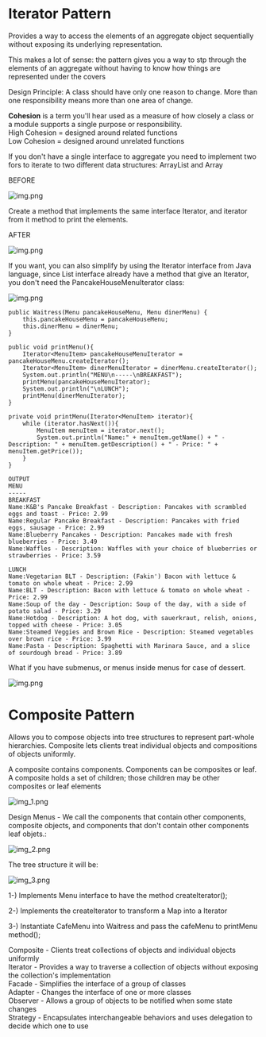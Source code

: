 # Iterator Pattern
Provides a way to access the elements of an aggregate object sequentially without exposing its underlying representation.

This makes a lot of sense: the pattern gives you a way to stp through the elements of an aggregate without having to know how things are
represented under the covers

Design Principle: A class should have only one reason to change. More than one responsibility means more than one area of change.

**Cohesion** is a term you'll hear used as a measure of how closely a class or a module supports a single purpose or responsibility.  
High Cohesion = designed around related functions  
Low Cohesion = designed around unrelated functions  

If you don't have a single interface to aggregate you need to implement two fors to iterate to two different data structures: ArrayList and Array

BEFORE

![img.png](src/images/img.png)

Create a method that implements the same interface Iterator, and iterator from it method to print the elements.

AFTER

![img.png](src/images/img_1.png)

If you want, you can also simplify by using the Iterator interface from Java language, since List interface already have a method that give an Iterator, you don't need
the PancakeHouseMenuIterator class:

![img.png](src/images/img_2.png)


```
public Waitress(Menu pancakeHouseMenu, Menu dinerMenu) {
    this.pancakeHouseMenu = pancakeHouseMenu;
    this.dinerMenu = dinerMenu;
}

public void printMenu(){
    Iterator<MenuItem> pancakeHouseMenuIterator = pancakeHouseMenu.createIterator();
    Iterator<MenuItem> dinerMenuIterator = dinerMenu.createIterator();
    System.out.println("MENU\n-----\nBREAKFAST");
    printMenu(pancakeHouseMenuIterator);
    System.out.println("\nLUNCH");
    printMenu(dinerMenuIterator);
}

private void printMenu(Iterator<MenuItem> iterator){
    while (iterator.hasNext()){
        MenuItem menuItem = iterator.next();
        System.out.println("Name:" + menuItem.getName() + " - Description: " + menuItem.getDescription() + " - Price: " + menuItem.getPrice());
    }
}

OUTPUT
MENU
-----
BREAKFAST
Name:K&B's Pancake Breakfast - Description: Pancakes with scrambled eggs and toast - Price: 2.99
Name:Regular Pancake Breakfast - Description: Pancakes with fried eggs, sausage - Price: 2.99
Name:Blueberry Pancakes - Description: Pancakes made with fresh blueberries - Price: 3.49
Name:Waffles - Description: Waffles with your choice of blueberries or strawberries - Price: 3.59

LUNCH
Name:Vegetarian BLT - Description: (Fakin') Bacon with lettuce & tomato on whole wheat - Price: 2.99
Name:BLT - Description: Bacon with lettuce & tomato on whole wheat - Price: 2.99
Name:Soup of the day - Description: Soup of the day, with a side of potato salad - Price: 3.29
Name:Hotdog - Description: A hot dog, with sauerkraut, relish, onions, topped with cheese - Price: 3.05
Name:Steamed Veggies and Brown Rice - Description: Steamed vegetables over brown rice - Price: 3.99
Name:Pasta - Description: Spaghetti with Marinara Sauce, and a slice of sourdough bread - Price: 3.89

```

What if you have submenus, or menus inside menus for case of dessert.

![img.png](src/images/img_3.png)

# Composite Pattern
Allows you to compose objects into tree structures to represent part-whole hierarchies. Composite lets clients treat individual objects and compositions
of objects uniformly.

A composite contains components. Components can be composites or leaf. A composite holds a set of children; those children may be other composites
or leaf elements

![img_1.png](src/images/img_4.png)

Design Menus - We call the components that contain other components, composite objects, and components that don't contain other components leaf objets.:

![img_2.png](src/images/img_5.png)

The tree structure it will be:

![img_3.png](src/images/img_6.png)


1-) Implements Menu interface to have the method createIterator();

2-) Implements the createIterator to transform a Map into a Iterator

3-) Instantiate CafeMenu into Waitress and pass the cafeMenu to printMenu method();


Composite - Clients treat collections of objects and individual objects uniformly  
Iterator - Provides a way to traverse a collection of objects without exposing the collection's implementation  
Facade - Simplifies the interface of a group of classes  
Adapter - Changes the interface of one or more classes  
Observer - Allows a group of objects to be notified when some state changes  
Strategy - Encapsulates interchangeable behaviors and uses delegation to decide which one to use  

